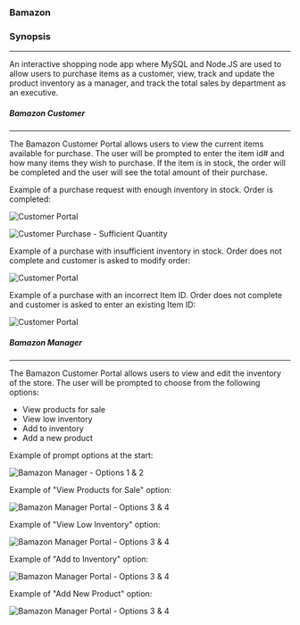 ### Bamazon

### Synopsis
***

An interactive shopping node app where MySQL and Node.JS are used to allow users to purchase items as a customer, view, track and update the product inventory as a manager, and track the total sales by department as an executive.

##### Bamazon Customer
***

The Bamazon Customer Portal allows users to view the current items available for purchase.  The user will be prompted to enter the item id# and how many items they wish to purchase.  If the item is in stock, the order will be completed and the user will see the total amount of their purchase.

Example of a purchase request with enough inventory in stock.  Order is completed:

![Customer Portal](Images/customer-view.png)

![Customer Purchase - Sufficient Quantity](https://github.com/RadCon4/Week-12---Bamazon/blob/master/Screenshots%20of%20Working%20Files/Customer%20Scripts/Purchase_Sufficient_Inventory.png "Customer Purchase - Sufficient Quantity")

Example of a purchase with insufficient inventory in stock.  Order does not complete and customer is asked to modify order:

![Customer Portal](Images/customer-view.png)

Example of a purchase with an incorrect Item ID.  Order does not complete and customer is asked to enter an existing Item ID:

![Customer Portal](Images/customer-view.png)


##### Bamazon Manager
***

The Bamazon Customer Portal allows users to view and edit the inventory of the store.  The user will be prompted to choose from the following options:
* View products for sale
* View low inventory
* Add to inventory
* Add a new product

Example of prompt options at the start:

![Bamazon Manager - Options 1 & 2](Images/manager-view1.png)

Example of "View Products for Sale" option:

![Bamazon Manager Portal - Options 3 & 4](Images/manager-view2.png)

Example of "View Low Inventory" option:

![Bamazon Manager Portal - Options 3 & 4](Images/manager-view2.png)

Example of "Add to Inventory" option:

![Bamazon Manager Portal - Options 3 & 4](Images/manager-view2.png)

Example of "Add New Product" option:

![Bamazon Manager Portal - Options 3 & 4](Images/manager-view2.png)


